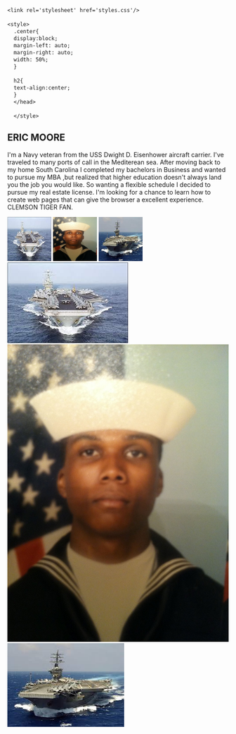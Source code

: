 <!DOCTYPE html>

  <head>
    
    <link rel='stylesheet' href='styles.css'/>
    
    <style>
      .center{
      display:block;
      margin-left: auto;
      margin-right: auto;
      width: 50%;
      }
      
      h2{
      text-align:center;
      }
      </head>
      
      </style>
    
<h2> ERIC MOORE </h2>

  <p>I'm a Navy veteran from the USS Dwight D. Eisenhower aircraft carrier. I've traveled to many ports of call in the Mediterean sea. After moving back to my home South Carolina I completed my bachelors in Business and wanted to pursue my MBA ,but realized that higher education doesn't always land you the job you would like. So wanting a flexible schedule I decided to pursue my real estate license. I'm looking for a chance to learn how to create web pages that can give the browser a excellent experience. CLEMSON TIGER FAN. </p>


 <img src="CVN69.jpg" alt="CVN69" height="100" width="100">
 <img src="IMG-0495.JPG" alt="IMF-0495" height="100" width="100">
 <img src="images.jpg" alt="images" height="100" width="100">
 
 
 <img src="CVN69.jpg" alt="CVN69" class="center">
 <img src="IMG-0495.jpg" alt="IMG-0495" class="center">
 <img src="images.jpg" alt="images" class="center">
 
 
 
 
 
 
 
 
 </html>
 
 

                                                                










































                                                                           






